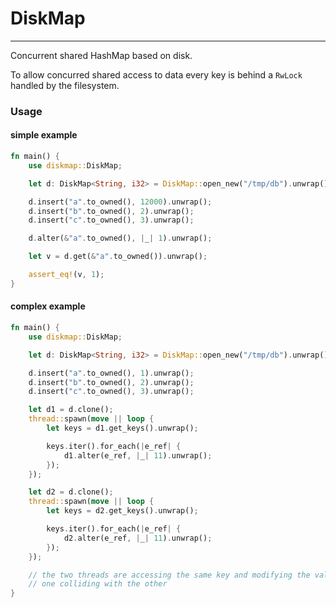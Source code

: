 # DiskMap
---
Concurrent shared HashMap based on disk.

To allow concurred shared access to data every key is behind a
`RwLock` handled by the filesystem.

### Usage
#### simple example
```rust
fn main() {
    use diskmap::DiskMap;

    let d: DiskMap<String, i32> = DiskMap::open_new("/tmp/db").unwrap();

    d.insert("a".to_owned(), 12000).unwrap();
    d.insert("b".to_owned(), 2).unwrap();
    d.insert("c".to_owned(), 3).unwrap();

    d.alter(&"a".to_owned(), |_| 1).unwrap();

    let v = d.get(&"a".to_owned()).unwrap();

    assert_eq!(v, 1);
}
```

#### complex example
```rust
fn main() {
    use diskmap::DiskMap;

    let d: DiskMap<String, i32> = DiskMap::open_new("/tmp/db").unwrap();

    d.insert("a".to_owned(), 1).unwrap();
    d.insert("b".to_owned(), 2).unwrap();
    d.insert("c".to_owned(), 3).unwrap();

    let d1 = d.clone();
    thread::spawn(move || loop {
        let keys = d1.get_keys().unwrap();

        keys.iter().for_each(|e_ref| {
            d1.alter(e_ref, |_| 11).unwrap();
        });
    });

    let d2 = d.clone();
    thread::spawn(move || loop {
        let keys = d2.get_keys().unwrap();

        keys.iter().for_each(|e_ref| {
            d2.alter(e_ref, |_| 11).unwrap();
        });
    });

    // the two threads are accessing the same key and modifying the value without 
    // one colliding with the other
}
```

